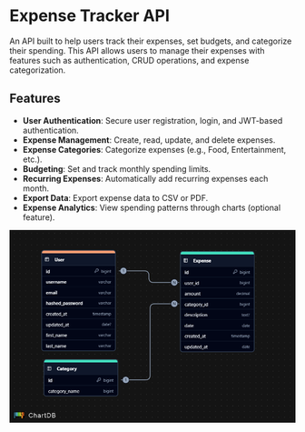 # Expense Tracker API

An API built to help users track their expenses, set budgets, and categorize their spending. This API allows users to manage their expenses with features such as authentication, CRUD operations, and expense categorization.

## Features
- **User Authentication**: Secure user registration, login, and JWT-based authentication.
- **Expense Management**: Create, read, update, and delete expenses.
- **Expense Categories**: Categorize expenses (e.g., Food, Entertainment, etc.).
- **Budgeting**: Set and track monthly spending limits.
- **Recurring Expenses**: Automatically add recurring expenses each month.
- **Export Data**: Export expense data to CSV or PDF.
- **Expense Analytics**: View spending patterns through charts (optional feature).

![img_1.png](img_1.png)